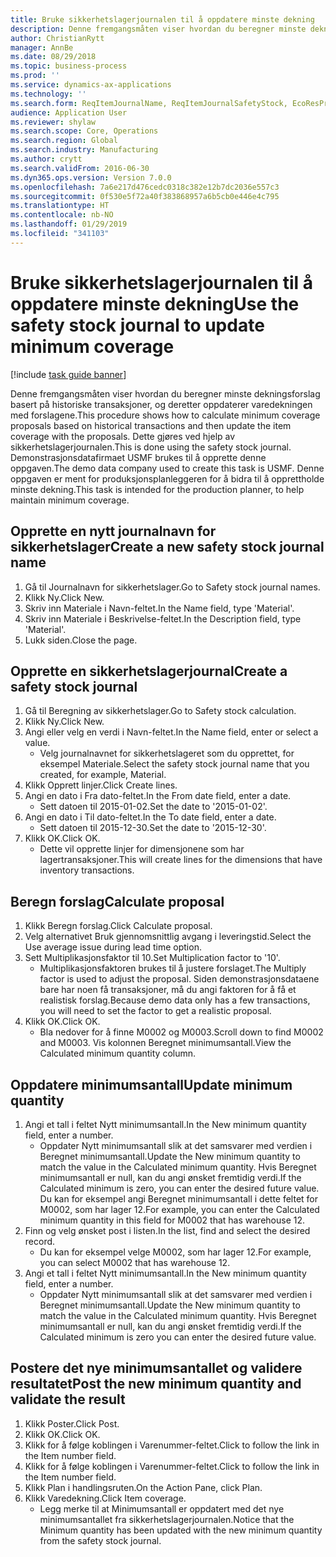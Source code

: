 ```yaml
---
title: Bruke sikkerhetslagerjournalen til å oppdatere minste dekning
description: Denne fremgangsmåten viser hvordan du beregner minste dekningsforslag basert på historiske transaksjoner, og deretter oppdaterer varedekningen med forslagene.
author: ChristianRytt
manager: AnnBe
ms.date: 08/29/2018
ms.topic: business-process
ms.prod: ''
ms.service: dynamics-ax-applications
ms.technology: ''
ms.search.form: ReqItemJournalName, ReqItemJournalSafetyStock, EcoResProductInformationDialog, EcoResProductDetailsExtended, ReqItemTable
audience: Application User
ms.reviewer: shylaw
ms.search.scope: Core, Operations
ms.search.region: Global
ms.search.industry: Manufacturing
ms.author: crytt
ms.search.validFrom: 2016-06-30
ms.dyn365.ops.version: Version 7.0.0
ms.openlocfilehash: 7a6e217d476cedc0318c382e12b7dc2036e557c3
ms.sourcegitcommit: 0f530e5f72a40f383868957a6b5cb0e446e4c795
ms.translationtype: HT
ms.contentlocale: nb-NO
ms.lasthandoff: 01/29/2019
ms.locfileid: "341103"
---
```

# <a name="use-the-safety-stock-journal-to-update-minimum-coverage"></a><span data-ttu-id="b0fc0-103">Bruke sikkerhetslagerjournalen til å oppdatere minste dekning</span><span class="sxs-lookup"><span data-stu-id="b0fc0-103">Use the safety stock journal to update minimum coverage</span></span>

[!include [task guide banner](../../includes/task-guide-banner.md)]

<span data-ttu-id="b0fc0-104">Denne fremgangsmåten viser hvordan du beregner minste dekningsforslag basert på historiske transaksjoner, og deretter oppdaterer varedekningen med forslagene.</span><span class="sxs-lookup"><span data-stu-id="b0fc0-104">This procedure shows how to calculate minimum coverage proposals based on historical transactions and then update the item coverage with the proposals.</span></span> <span data-ttu-id="b0fc0-105">Dette gjøres ved hjelp av sikkerhetslagerjournalen.</span><span class="sxs-lookup"><span data-stu-id="b0fc0-105">This is done using the safety stock journal.</span></span> <span data-ttu-id="b0fc0-106">Demonstrasjonsdatafirmaet USMF brukes til å opprette denne oppgaven.</span><span class="sxs-lookup"><span data-stu-id="b0fc0-106">The demo data company used to create this task is USMF.</span></span> <span data-ttu-id="b0fc0-107">Denne oppgaven er ment for produksjonsplanleggeren for å bidra til å opprettholde minste dekning.</span><span class="sxs-lookup"><span data-stu-id="b0fc0-107">This task is intended for the production planner, to help maintain minimum coverage.</span></span>


## <a name="create-a-new-safety-stock-journal-name"></a><span data-ttu-id="b0fc0-108">Opprette en nytt journalnavn for sikkerhetslager</span><span class="sxs-lookup"><span data-stu-id="b0fc0-108">Create a new safety stock journal name</span></span>
1. <span data-ttu-id="b0fc0-109">Gå til Journalnavn for sikkerhetslager.</span><span class="sxs-lookup"><span data-stu-id="b0fc0-109">Go to Safety stock journal names.</span></span>
2. <span data-ttu-id="b0fc0-110">Klikk Ny.</span><span class="sxs-lookup"><span data-stu-id="b0fc0-110">Click New.</span></span>
3. <span data-ttu-id="b0fc0-111">Skriv inn Materiale i Navn-feltet.</span><span class="sxs-lookup"><span data-stu-id="b0fc0-111">In the Name field, type 'Material'.</span></span>
4. <span data-ttu-id="b0fc0-112">Skriv inn Materiale i Beskrivelse-feltet.</span><span class="sxs-lookup"><span data-stu-id="b0fc0-112">In the Description field, type 'Material'.</span></span>
5. <span data-ttu-id="b0fc0-113">Lukk siden.</span><span class="sxs-lookup"><span data-stu-id="b0fc0-113">Close the page.</span></span>

## <a name="create-a-safety-stock-journal"></a><span data-ttu-id="b0fc0-114">Opprette en sikkerhetslagerjournal</span><span class="sxs-lookup"><span data-stu-id="b0fc0-114">Create a safety stock journal</span></span>
1. <span data-ttu-id="b0fc0-115">Gå til Beregning av sikkerhetslager.</span><span class="sxs-lookup"><span data-stu-id="b0fc0-115">Go to Safety stock calculation.</span></span>
2. <span data-ttu-id="b0fc0-116">Klikk Ny.</span><span class="sxs-lookup"><span data-stu-id="b0fc0-116">Click New.</span></span>
3. <span data-ttu-id="b0fc0-117">Angi eller velg en verdi i Navn-feltet.</span><span class="sxs-lookup"><span data-stu-id="b0fc0-117">In the Name field, enter or select a value.</span></span>
    * <span data-ttu-id="b0fc0-118">Velg journalnavnet for sikkerhetslageret som du opprettet, for eksempel Materiale.</span><span class="sxs-lookup"><span data-stu-id="b0fc0-118">Select the safety stock journal name that you created, for example, Material.</span></span>  
4. <span data-ttu-id="b0fc0-119">Klikk Opprett linjer.</span><span class="sxs-lookup"><span data-stu-id="b0fc0-119">Click Create lines.</span></span>
5. <span data-ttu-id="b0fc0-120">Angi en dato i Fra dato-feltet.</span><span class="sxs-lookup"><span data-stu-id="b0fc0-120">In the From date field, enter a date.</span></span>
    * <span data-ttu-id="b0fc0-121">Sett datoen til 2015-01-02.</span><span class="sxs-lookup"><span data-stu-id="b0fc0-121">Set the date to '2015-01-02'.</span></span>  
6. <span data-ttu-id="b0fc0-122">Angi en dato i Til dato-feltet.</span><span class="sxs-lookup"><span data-stu-id="b0fc0-122">In the To date field, enter a date.</span></span>
    * <span data-ttu-id="b0fc0-123">Sett datoen til 2015-12-30.</span><span class="sxs-lookup"><span data-stu-id="b0fc0-123">Set the date to '2015-12-30'.</span></span>  
7. <span data-ttu-id="b0fc0-124">Klikk OK.</span><span class="sxs-lookup"><span data-stu-id="b0fc0-124">Click OK.</span></span>
    * <span data-ttu-id="b0fc0-125">Dette vil opprette linjer for dimensjonene som har lagertransaksjoner.</span><span class="sxs-lookup"><span data-stu-id="b0fc0-125">This will create lines for the dimensions that have inventory transactions.</span></span>  

## <a name="calculate-proposal"></a><span data-ttu-id="b0fc0-126">Beregn forslag</span><span class="sxs-lookup"><span data-stu-id="b0fc0-126">Calculate proposal</span></span>
1. <span data-ttu-id="b0fc0-127">Klikk Beregn forslag.</span><span class="sxs-lookup"><span data-stu-id="b0fc0-127">Click Calculate proposal.</span></span>
2. <span data-ttu-id="b0fc0-128">Velg alternativet Bruk gjennomsnittlig avgang i leveringstid.</span><span class="sxs-lookup"><span data-stu-id="b0fc0-128">Select the Use average issue during lead time option.</span></span>
3. <span data-ttu-id="b0fc0-129">Sett Multiplikasjonsfaktor til 10.</span><span class="sxs-lookup"><span data-stu-id="b0fc0-129">Set Multiplication factor to '10'.</span></span>
    * <span data-ttu-id="b0fc0-130">Multiplikasjonsfaktoren brukes til å justere forslaget.</span><span class="sxs-lookup"><span data-stu-id="b0fc0-130">The Multiply factor is used to adjust the proposal.</span></span> <span data-ttu-id="b0fc0-131">Siden demonstrasjonsdataene bare har noen få transaksjoner, må du angi faktoren for å få et realistisk forslag.</span><span class="sxs-lookup"><span data-stu-id="b0fc0-131">Because demo data only has a few transactions, you will need to set the factor to get a realistic proposal.</span></span>  
4. <span data-ttu-id="b0fc0-132">Klikk OK.</span><span class="sxs-lookup"><span data-stu-id="b0fc0-132">Click OK.</span></span>
    * <span data-ttu-id="b0fc0-133">Bla nedover for å finne M0002 og M0003.</span><span class="sxs-lookup"><span data-stu-id="b0fc0-133">Scroll down to find M0002 and M0003.</span></span> <span data-ttu-id="b0fc0-134">Vis kolonnen Beregnet minimumsantall.</span><span class="sxs-lookup"><span data-stu-id="b0fc0-134">View the Calculated minimum quantity column.</span></span>   

## <a name="update-minimum-quantity"></a><span data-ttu-id="b0fc0-135">Oppdatere minimumsantall</span><span class="sxs-lookup"><span data-stu-id="b0fc0-135">Update minimum quantity</span></span>
1. <span data-ttu-id="b0fc0-136">Angi et tall i feltet Nytt minimumsantall.</span><span class="sxs-lookup"><span data-stu-id="b0fc0-136">In the New minimum quantity field, enter a number.</span></span>
    * <span data-ttu-id="b0fc0-137">Oppdater Nytt minimumsantall slik at det samsvarer med verdien i Beregnet minimumsantall.</span><span class="sxs-lookup"><span data-stu-id="b0fc0-137">Update the New minimum quantity to match the value in the Calculated minimum quantity.</span></span> <span data-ttu-id="b0fc0-138">Hvis Beregnet minimumsantall er null, kan du angi ønsket fremtidig verdi.</span><span class="sxs-lookup"><span data-stu-id="b0fc0-138">If the Calculated minimum is zero,  you can enter the desired future value.</span></span> <span data-ttu-id="b0fc0-139">Du kan for eksempel angi Beregnet minimumsantall i dette feltet for M0002, som har lager 12.</span><span class="sxs-lookup"><span data-stu-id="b0fc0-139">For example, you can enter the Calculated minimum quantity in this field for M0002 that has warehouse 12.</span></span>  
2. <span data-ttu-id="b0fc0-140">Finn og velg ønsket post i listen.</span><span class="sxs-lookup"><span data-stu-id="b0fc0-140">In the list, find and select the desired record.</span></span>
    * <span data-ttu-id="b0fc0-141">Du kan for eksempel velge M0002, som har lager 12.</span><span class="sxs-lookup"><span data-stu-id="b0fc0-141">For example, you can select M0002 that has warehouse 12.</span></span>  
3. <span data-ttu-id="b0fc0-142">Angi et tall i feltet Nytt minimumsantall.</span><span class="sxs-lookup"><span data-stu-id="b0fc0-142">In the New minimum quantity field, enter a number.</span></span>
    * <span data-ttu-id="b0fc0-143">Oppdater Nytt minimumsantall slik at det samsvarer med verdien i Beregnet minimumsantall.</span><span class="sxs-lookup"><span data-stu-id="b0fc0-143">Update the New minimum quantity to match the value in the Calculated minimum quantity.</span></span> <span data-ttu-id="b0fc0-144">Hvis Beregnet minimumsantall er null, kan du angi ønsket fremtidig verdi.</span><span class="sxs-lookup"><span data-stu-id="b0fc0-144">If the Calculated minimum is zero you can enter the desired future value.</span></span>  

## <a name="post-the-new-minimum-quantity-and-validate-the-result"></a><span data-ttu-id="b0fc0-145">Postere det nye minimumsantallet og validere resultatet</span><span class="sxs-lookup"><span data-stu-id="b0fc0-145">Post the new minimum quantity and validate the result</span></span>
1. <span data-ttu-id="b0fc0-146">Klikk Poster.</span><span class="sxs-lookup"><span data-stu-id="b0fc0-146">Click Post.</span></span>
2. <span data-ttu-id="b0fc0-147">Klikk OK.</span><span class="sxs-lookup"><span data-stu-id="b0fc0-147">Click OK.</span></span>
3. <span data-ttu-id="b0fc0-148">Klikk for å følge koblingen i Varenummer-feltet.</span><span class="sxs-lookup"><span data-stu-id="b0fc0-148">Click to follow the link in the Item number field.</span></span>
4. <span data-ttu-id="b0fc0-149">Klikk for å følge koblingen i Varenummer-feltet.</span><span class="sxs-lookup"><span data-stu-id="b0fc0-149">Click to follow the link in the Item number field.</span></span>
5. <span data-ttu-id="b0fc0-150">Klikk Plan i handlingsruten.</span><span class="sxs-lookup"><span data-stu-id="b0fc0-150">On the Action Pane, click Plan.</span></span>
6. <span data-ttu-id="b0fc0-151">Klikk Varedekning.</span><span class="sxs-lookup"><span data-stu-id="b0fc0-151">Click Item coverage.</span></span>
    * <span data-ttu-id="b0fc0-152">Legg merke til at Minimumsantall er oppdatert med det nye minimumsantallet fra sikkerhetslagerjournalen.</span><span class="sxs-lookup"><span data-stu-id="b0fc0-152">Notice that the Minimum quantity has been updated with the new minimum quantity from the safety stock journal.</span></span>  

